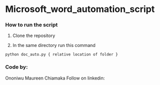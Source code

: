 # Microsoft_word_automation_script

### How to run the script

1. Clone the repository

2. In the same directory run this command

```
python doc_auto.py { relative location of folder }
```

### Code by:

Ononiwu Maureen Chiamaka
Follow on linkedin: 
